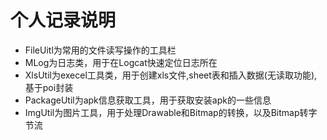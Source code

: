 # 个人记录说明
 * FileUitl为常用的文件读写操作的工具栏 
 * MLog为日志类，用于在Logcat快速定位日志所在
 * XlsUtil为execel工具类，用于创建xls文件,sheet表和插入数据(无读取功能),基于poi封装
 * PackageUtil为apk信息获取工具，用于获取安装apk的一些信息
 * ImgUtil为图片工具，用于处理Drawable和Bitmap的转换，以及Bitmap转字节流

